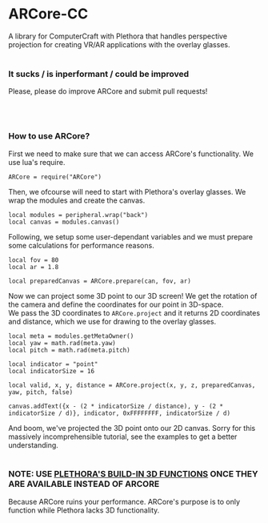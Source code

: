 # ARCore-CC
A library for ComputerCraft with Plethora that handles perspective projection for creating VR/AR applications with the overlay glasses.
<br><br>
### It sucks / is inperformant / could be improved
Please, please do improve ARCore and submit pull requests!

<br><br>
### How to use ARCore?

First we need to make sure that we can access ARCore's functionality. We use lua's require.<br>
```
ARCore = require("ARCore")
```

Then, we ofcourse will need to start with Plethora's overlay glasses. We wrap the modules and create the canvas.
```
local modules = peripheral.wrap("back")
local canvas = modules.canvas()
```

Following, we setup some user-dependant variables and we must prepare some calculations for performance reasons.
```
local fov = 80
local ar = 1.8

local preparedCanvas = ARCore.prepare(can, fov, ar)
```

Now we can project some 3D point to our 3D screen! We get the rotation of the camera and define the coordinates for our point in 3D-space. <br>We pass the 3D coordinates to `ARCore.project` and it returns 2D coordinates and distance, which we use for drawing to the overlay glasses.
```
local meta = modules.getMetaOwner()
local yaw = math.rad(meta.yaw)
local pitch = math.rad(meta.pitch)

local indicator = "point"
local indicatorSize = 16

local valid, x, y, distance = ARCore.project(x, y, z, preparedCanvas, yaw, pitch, false)

canvas.addText({x - (2 * indicatorSize / distance), y - (2 * indicatorSize / d)}, indicator, 0xFFFFFFFF, indicatorSize / d)
```

And boom, we've projected the 3D point onto our 2D canvas. Sorry for this massively incomprehensible tutorial, see the examples to get a better understanding.
<br><br>
### NOTE: USE [PLETHORA'S BUILD-IN 3D FUNCTIONS](https://github.com/SquidDev-CC/plethora/pull/106) ONCE THEY ARE AVAILABLE INSTEAD OF ARCORE
Because ARCore ruins your performance. ARCore's purpose is to only function while Plethora lacks 3D functionality.

